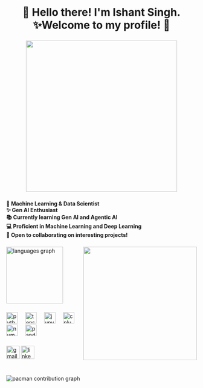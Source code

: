 <h1 align="center">👋 Hello there! I'm Ishant Singh.            <br>✨Welcome to my profile! 🚀</h1>

###

<div align="center">
  <img height="400" src="https://i.redd.it/bpxxqqvps4h91.gif"  />
</div>

###

<h4 align="left">🧠 Machine Learning & Data Scientist<br>✨ Gen AI Enthusiast<br>📚 Currently learning Gen AI and Agentic AI<br>💻 Proficient in Machine Learning and Deep Learning<br>🤝 Open to collaborating on interesting projects!</h4>

###

<img align="right" height="300" src="https://i.gifer.com/origin/eb/eb138e90452c9fd1fbc662360b646ff6_w200.gif"  />

###

<div align="left">
  <img src="https://github-readme-stats.vercel.app/api/top-langs?username=IshantSingh24&locale=en&hide_title=false&layout=compact&card_width=320&langs_count=5&theme=dracula&hide_border=false" height="150" alt="languages graph"  />
</div>

###

<div align="left">
  <img src="https://cdn.jsdelivr.net/gh/devicons/devicon/icons/python/python-original.svg" height="30" alt="python logo"  />
  <img width="12" />
  <img src="https://cdn.jsdelivr.net/gh/devicons/devicon/icons/tensorflow/tensorflow-original.svg" height="30" alt="tensorflow logo"  />
  <img width="12" />
  <img src="https://cdn.jsdelivr.net/gh/devicons/devicon/icons/jupyter/jupyter-original.svg" height="30" alt="jupyter logo"  />
  <img width="12" />
  <img src="https://cdn.jsdelivr.net/gh/devicons/devicon/icons/cplusplus/cplusplus-original.svg" height="30" alt="cplusplus logo"  />
  <img width="12" />
  <img src="https://cdn.simpleicons.org/numpy/013243" height="30" alt="numpy logo"  />
  <img width="12" />
  <img src="https://cdn.simpleicons.org/pandas/150458" height="30" alt="pandas logo"  />
</div>

###

<div align="left">
  <img src="https://img.shields.io/static/v1?message=Gmail&logo=gmail&label=&color=D14836&logoColor=white&labelColor=&style=for-the-badge" height="35" alt="gmail logo"  />
  <img src="https://img.shields.io/static/v1?message=LinkedIn&logo=linkedin&label=&color=0077B5&logoColor=white&labelColor=&style=for-the-badge" height="35" alt="linkedin logo"  />
</div>

###

<br clear="both">

<picture>
  <source media="(prefers-color-scheme: dark)" srcset="https://raw.githubusercontent.com/IshantSingh24/IshantSingh24/output/pacman-contribution-graph-dark.svg">
  <source media="(prefers-color-scheme: light)" srcset="https://raw.githubusercontent.com/IshantSingh24/IshantSingh24/output/pacman-contribution-graph.svg">
  <img alt="pacman contribution graph" src="https://raw.githubusercontent.com/IshantSingh24/IshantSingh24/output/pacman-contribution-graph.svg">
</picture>

###
